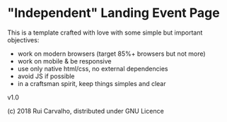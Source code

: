  "Independent" Landing Event Page
=======================================

This is a template crafted with love with some simple
but important objectives:
- work on modern browsers (target 85%+ browsers but not more)
- work on mobile & be responsive
- use only native html/css, no external dependencies
- avoid JS if possible
- in a craftsman spirit, keep things simples and clear

v1.0

(c) 2018 Rui Carvalho, distributed under GNU Licence 